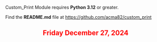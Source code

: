 

Custom_Print Module requires **Python 3.12** or greater.

Find the **README.md** file at https://github.com/acma82/custom_print



## <p style="text-align:center;"><span style="color:red"><strong> Friday  December 27, 2024 </strong></span></p>





